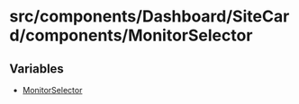 # src/components/Dashboard/SiteCard/components/MonitorSelector

## Variables

- [MonitorSelector](variables/MonitorSelector.md)
